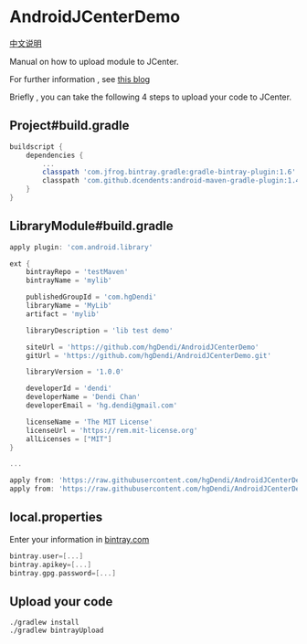 # AndroidJCenterDemo

[中文说明](https://github.com/hgDendi/AndroidJCenterDemo/blob/master/README_CN.md)

Manual on how to upload module to JCenter.

For further information , see [this blog](https://inthecheesefactory.com/blog/how-to-upload-library-to-jcenter-maven-central-as-dependency/en)

Briefly , you can take the following 4 steps to upload your code to JCenter.

## Project#build.gradle

```groovy
buildscript {
    dependencies {
        ...
        classpath 'com.jfrog.bintray.gradle:gradle-bintray-plugin:1.6'
        classpath 'com.github.dcendents:android-maven-gradle-plugin:1.4.1'
    }
}
```

## LibraryModule#build.gradle

```groovy
apply plugin: 'com.android.library'

ext {
    bintrayRepo = 'testMaven'
    bintrayName = 'mylib'

    publishedGroupId = 'com.hgDendi'
    libraryName = 'MyLib'
    artifact = 'mylib'

    libraryDescription = 'lib test demo'

    siteUrl = 'https://github.com/hgDendi/AndroidJCenterDemo'
    gitUrl = 'https://github.com/hgDendi/AndroidJCenterDemo.git'

    libraryVersion = '1.0.0'

    developerId = 'dendi'
    developerName = 'Dendi Chan'
    developerEmail = 'hg.dendi@gmail.com'

    licenseName = 'The MIT License'
    licenseUrl = 'https://rem.mit-license.org'
    allLicenses = ["MIT"]
}

...

apply from: 'https://raw.githubusercontent.com/hgDendi/AndroidJCenterDemo/master/bintray.gradle'
apply from: 'https://raw.githubusercontent.com/hgDendi/AndroidJCenterDemo/master/maveninstall.gradle'

```

## local.properties

Enter your information in [bintray.com](bintray.com)

```groovy
bintray.user=[...]
bintray.apikey=[...]
bintray.gpg.password=[...]
```

## Upload your code

```
./gradlew install
./gradlew bintrayUpload
```